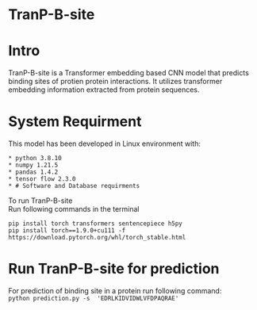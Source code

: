 # TranP-B-site
# Intro
TranP-B-site is a Transformer embedding based CNN model that predicts binding sites of protien protein interactions. It utilizes transformer embedding information extracted from protein sequences. 
# System Requirment
This model has been developed in Linux environment with:  
```
* python 3.8.10
* numpy 1.21.5
* pandas 1.4.2
* tensor flow 2.3.0
* # Software and Database requirments
```  
To run TranP-B-site  
Run following commands in the terminal  
```
pip install torch transformers sentencepiece h5py  
pip install torch==1.9.0+cu111 -f https://download.pytorch.org/whl/torch_stable.html
```  
# Run TranP-B-site for prediction
For prediction of binding site in a protein run following command:  
``` python prediction.py -s  'EDRLKIDVIDWLVFDPAQRAE' ```  
